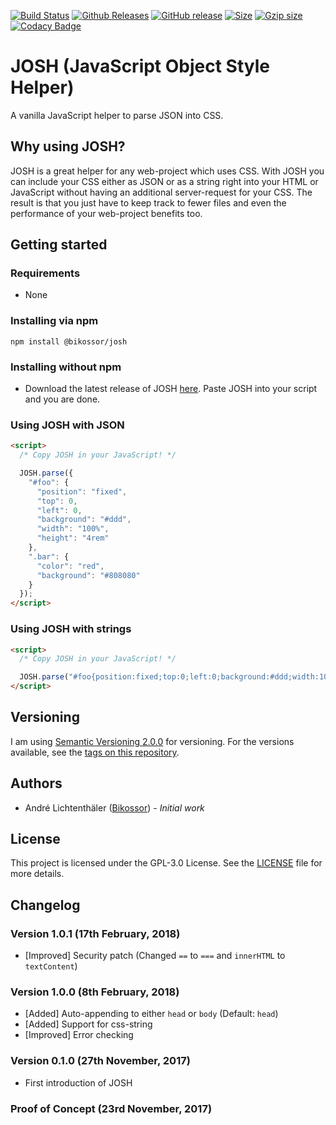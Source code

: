 [![Build Status](https://travis-ci.org/Bikossor/JOSH.svg?branch=master)](https://travis-ci.org/Bikossor/JOSH)
[![Github Releases](https://img.shields.io/github/downloads/bikossor/josh/latest/total.svg)]()
[![GitHub release](https://img.shields.io/github/release/bikossor/josh.svg)]()
[![Size](http://img.badgesize.io/https://raw.githubusercontent.com/Bikossor/JOSH/master/dist/JOSH.min.js.svg)]()
[![Gzip size](http://img.badgesize.io/https://raw.githubusercontent.com/Bikossor/JOSH/master/dist/JOSH.min.js.svg?compression=gzip)]()
[![Codacy Badge](https://api.codacy.com/project/badge/Grade/6920feb9d5bd4beba85d3f479d61b306)](https://www.codacy.com/app/Bikossor/JOSH?utm_source=github.com&amp;utm_medium=referral&amp;utm_content=Bikossor/JOSH&amp;utm_campaign=Badge_Grade)

# JOSH (JavaScript Object Style Helper)
A vanilla JavaScript helper to parse JSON into CSS.

## Why using JOSH?
JOSH is a great helper for any web-project which uses CSS. With JOSH you can include your CSS either as JSON or as a string right into your HTML or JavaScript without having an additional server-request for your CSS. The result is that you just have to keep track to fewer files and even the performance of your web-project benefits too.

## Getting started

### Requirements
- None

### Installing via npm
```
npm install @bikossor/josh
```

### Installing without npm
- Download the latest release of JOSH [here](https://github.com/Bikossor/JOSH/releases/latest). Paste JOSH into your script and you are done.

### Using JOSH with JSON
```html
<script>
  /* Copy JOSH in your JavaScript! */

  JOSH.parse({
    "#foo": {
      "position": "fixed",
      "top": 0,
      "left": 0,
      "background": "#ddd",
      "width": "100%",
      "height": "4rem"
    },
    ".bar": {
      "color": "red",
      "background": "#808080"
    }
  });
</script>
```

### Using JOSH with strings
```html
<script>
  /* Copy JOSH in your JavaScript! */

  JOSH.parse("#foo{position:fixed;top:0;left:0;background:#ddd;width:100%;height:4rem;}.bar{color:red;background:#808080;}");
</script>
```

## Versioning
I am using [Semantic Versioning 2.0.0](http://semver.org/) for versioning. For the versions available, see the [tags on this repository](https://github.com/Bikossor/JOSH/tags).

## Authors
- André Lichtenthäler ([Bikossor](https://bikossor.de)) - *Initial work*

## License
This project is licensed under the GPL-3.0 License. See the [LICENSE](LICENSE) file for more details.

## Changelog
### Version 1.0.1 (17th February, 2018)
- [Improved] Security patch (Changed ``==`` to ``===`` and ``innerHTML`` to ``textContent``)

### Version 1.0.0 (8th February, 2018)
- [Added] Auto-appending to either `head` or `body` (Default: `head`)
- [Added] Support for css-string
- [Improved] Error checking

### Version 0.1.0 (27th November, 2017)
- First introduction of JOSH

### Proof of Concept (23rd November, 2017)